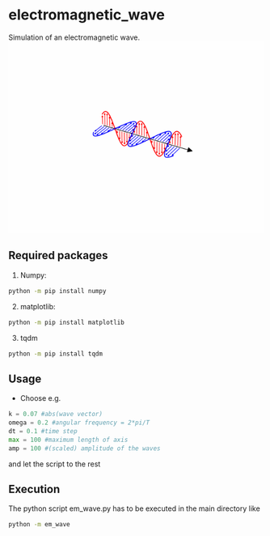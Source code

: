 # electromagnetic_wave
 Simulation of an electromagnetic wave.
 ![Example animation](https://github.com/Bra-A-Ket/electromagnetic_wave/blob/main/em_wave.gif)
 ## Required packages
 1. Numpy:
 ```bash
 python -m pip install numpy
 ```
 2. matplotlib:
 ```bash
 python -m pip install matplotlib
 ```
 3. tqdm
 ```bash
 python -m pip install tqdm
 ```
 ## Usage
 - Choose e.g.
 ```python
 k = 0.07 #abs(wave vector)
 omega = 0.2 #angular frequency = 2*pi/T
 dt = 0.1 #time step
 max = 100 #maximum length of axis
 amp = 100 #(scaled) amplitude of the waves
 ```
 and let the script to the rest
 ## Execution
 The python script em_wave.py has to be executed in the main directory like
 ```bash
 python -m em_wave
 ```
